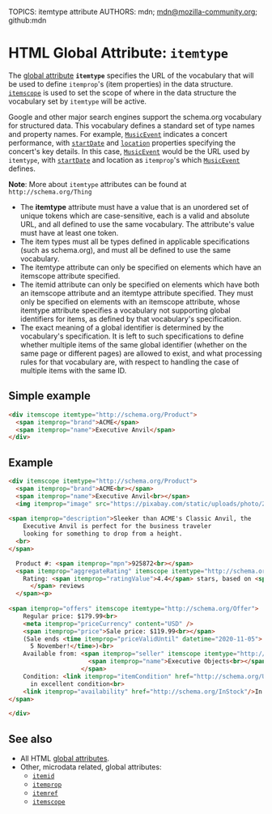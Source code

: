 TOPICS: itemtype attribute
AUTHORS: mdn; mdn@mozilla-community.org; github:mdn

# HTML Global Attribute: `itemtype`

The [global attribute](/en/webfrontend/HTML_Global_Attributes) **`itemtype`** specifies the URL of
the vocabulary that will be used to define `itemprop`'s (item properties) in the data structure.
[`itemscope`](/en/webfrontend/itemscope_attribute) is used to set the scope of where in the data
structure the vocabulary set by `itemtype` will be active.

Google and other major search engines support the schema.org vocabulary for
structured data. This vocabulary defines a standard set of type names and property names. For example,
[`MusicEvent`](http://schema.org/MusicEvent) indicates a concert performance, with [`startDate`](http://schema.org/startDate)
and [`location`](http://schema.org/location) properties specifying the concert's key details.
In this case, [`MusicEvent`](http://schema.org/MusicEvent) would be the URL used by
`itemtype`, with [`startDate`](http://schema.org/startDate)
and location as `itemprop`'s which [`MusicEvent`](http://schema.org/MusicEvent) defines.

**Note**: More about `itemtype` attributes can be found at `http://schema.org/Thing`

- The **itemtype** attribute must have a value that is an unordered set of unique tokens which are
case-sensitive, each is a valid and absolute URL, and all defined to use the same vocabulary.
The attribute's value must have at least one token.
- The item types must all be types defined in applicable specifications (such as schema.org),
and must all be defined to use the same vocabulary.
- The itemtype attribute can only be specified on elements which have an itemscope attribute specified.
- The itemid attribute can only be specified on elements which have both an itemscope attribute and
an itemtype attribute specified. They must only be specified on elements with an itemscope attribute,
whose itemtype attribute specifies a vocabulary not supporting global identifiers for items, as
defined by that vocabulary's specification.
- The exact meaning of a global identifier is determined by the vocabulary's specification. It is
left to such specifications to define whether multiple items of the same global identifier (whether
on the same page or different pages) are allowed to exist, and what processing rules for that
vocabulary are, with respect to handling the case of multiple items with the same ID.

## Simple example

```html
<div itemscope itemtype="http://schema.org/Product">
  <span itemprop="brand">ACME</span>
  <span itemprop="name">Executive Anvil</span>
</div>
```

## Example

```html
<div itemscope itemtype="http://schema.org/Product">
  <span itemprop="brand">ACME<br></span>
  <span itemprop="name">Executive Anvil<br></span>
  <img itemprop="image" src="https://pixabay.com/static/uploads/photo/2015/09/05/18/15/suitcase-924605_960_720.png" width="50" height="50" alt="Executive Anvil logo" /><br>
  
<span itemprop="description">Sleeker than ACME's Classic Anvil, the
    Executive Anvil is perfect for the business traveler
    looking for something to drop from a height.
  <br>
</span>

  Product #: <span itemprop="mpn">925872<br></span>
  <span itemprop="aggregateRating" itemscope itemtype="http://schema.org/AggregateRating">
    Rating: <span itemprop="ratingValue">4.4</span> stars, based on <span itemprop="reviewCount">89
      </span> reviews
  </span><p>
  
<span itemprop="offers" itemscope itemtype="http://schema.org/Offer">
    Regular price: $179.99<br>
    <meta itemprop="priceCurrency" content="USD" />
    <span itemprop="price">Sale price: $119.99<br></span>
    (Sale ends <time itemprop="priceValidUntil" datetime="2020-11-05">
      5 November!</time>)<br>
    Available from: <span itemprop="seller" itemscope itemtype="http://schema.org/Organization">
                      <span itemprop="name">Executive Objects<br></span>
                    </span>
    Condition: <link itemprop="itemCondition" href="http://schema.org/UsedCondition"/>Previously owned,
      in excellent condition<br>
    <link itemprop="availability" href="http://schema.org/InStock"/>In stock! Order now!
</span>

</div>
```

## See also

- All HTML [global attributes](/en/webfrontend/HTML_Global_Attributes).
- Other, microdata related, global attributes:
    - [`itemid`](/en/webfrontend/itemid_attribute)
    - [`itemprop`](/en/webfrontend/itemprop_attribute)
    - [`itemref`](/en/webfrontend/itemref_attribute)
    - [`itemscope`](/en/webfrontend/itemscope_attribute)
